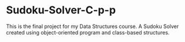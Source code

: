 # Sudoku-Solver-C-p-p
This is the final project for my Data Structures course. A Sudoku Solver created using object-oriented program and class-based structures.
